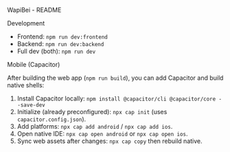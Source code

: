 WapiBei - README

Development

- Frontend: `npm run dev:frontend`
- Backend: `npm run dev:backend`
- Full dev (both): `npm run dev`

Mobile (Capacitor)

After building the web app (`npm run build`), you can add Capacitor and build native shells:

1. Install Capacitor locally: `npm install @capacitor/cli @capacitor/core --save-dev`
2. Initialize (already preconfigured): `npx cap init` (uses `capacitor.config.json`).
3. Add platforms: `npx cap add android` / `npx cap add ios`.
4. Open native IDE: `npx cap open android` or `npx cap open ios`.
5. Sync web assets after changes: `npx cap copy` then rebuild native.


